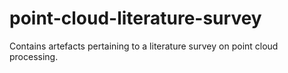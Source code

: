 # point-cloud-literature-survey
Contains artefacts pertaining to a literature survey on point cloud processing.
